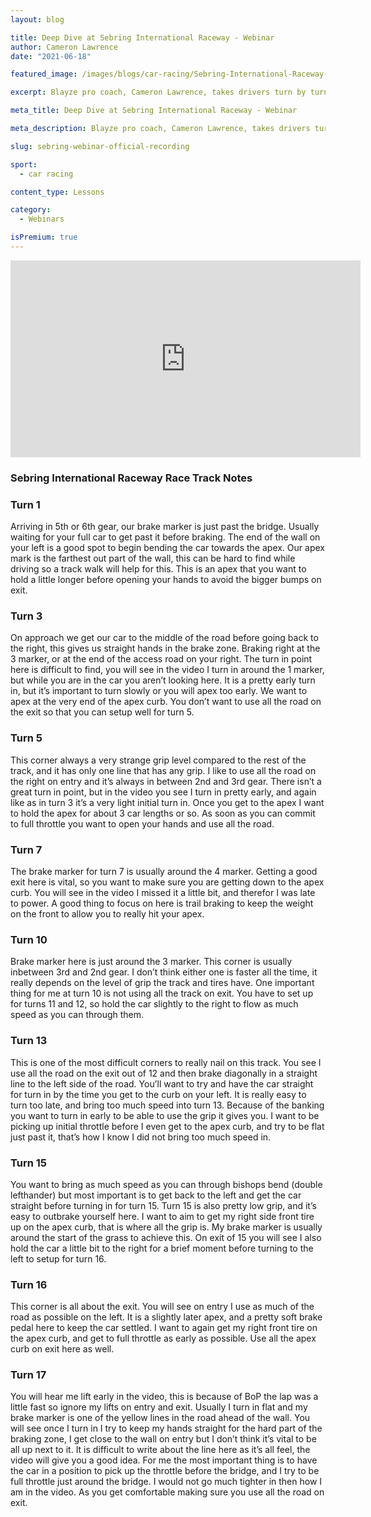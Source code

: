 ```yaml
---
layout: blog

title: Deep Dive at Sebring International Raceway - Webinar
author: Cameron Lawrence
date: "2021-06-18"

featured_image: /images/blogs/car-racing/Sebring-International-Raceway-compressor.jpg

excerpt: Blayze pro coach, Cameron Lawrence, takes drivers turn by turn through Sebring International Raceway to discuss everything from dry racing lines to racecraft strategy.

meta_title: Deep Dive at Sebring International Raceway - Webinar

meta_description: Blayze pro coach, Cameron Lawrence, takes drivers turn by turn through Sebring International Raceway to discuss everything from dry racing lines to racecraft strategy.

slug: sebring-webinar-official-recording

sport:
  - car racing

content_type: Lessons

category:
  - Webinars

isPremium: true
---
```


<iframe title="Blog iFrame" id="videoIframe" width="560" height="315" src="https://www.youtube.com/embed/F9QMJGAsbGk" frameborder="0" allow="accelerometer; autoplay; encrypted-media; gyroscope; picture-in-picture" allowfullscreen></iframe>

### Sebring International Raceway Race Track Notes

### Turn 1

Arriving in 5th or 6th gear, our brake marker is just past the bridge. Usually waiting for your full car to get past it before braking. The end of the wall on your left is a good spot to begin bending the car towards the apex. Our apex mark is the farthest out part of the wall, this can be hard to find while driving so a track walk will help for this. This is an apex that you want to hold a little longer before opening your hands to avoid the bigger bumps on exit.

### Turn 3

On approach we get our car to the middle of the road before going back to the right, this gives us straight hands in the brake zone. Braking right at the 3 marker, or at the end of the access road on your right. The turn in point here is difficult to find, you will see in the video I turn in around the 1 marker, but while you are in the car you aren’t looking here. It is a pretty early turn in, but it’s important to turn slowly or you will apex too early. We want to apex at the very end of the apex curb. You don’t want to use all the road on the exit so that you can setup well for turn 5.

### Turn 5

This corner always a very strange grip level compared to the rest of the track, and it has only one line that has any grip. I like to use all the road on the right on entry and it’s always in between 2nd and 3rd gear. There isn’t a great turn in point, but in the video you see I turn in pretty early, and again like as in turn 3 it’s a very light initial turn in. Once you get to the apex I want to hold the apex for about 3 car lengths or so. As soon as you can commit to full throttle you want to open your hands and use all the road.

### Turn 7

The brake marker for turn 7 is usually around the 4 marker. Getting a good exit here is vital, so you want to make sure you are getting down to the apex curb. You will see in the video I missed it a little bit, and therefor I was late to power. A good thing to focus on here is trail braking to keep the weight on the front to allow you to really hit your apex.

### Turn 10

Brake marker here is just around the 3 marker. This corner is usually inbetween 3rd and 2nd gear. I don’t think either one is faster all the time, it really depends on the level of grip the track and tires have. One important thing for me at turn 10 is not using all the track on exit. You have to set up for turns 11 and 12, so hold the car slightly to the right to flow as much speed as you can through them.

### Turn 13

This is one of the most difficult corners to really nail on this track. You see I use all the road on the exit out of 12 and then brake diagonally in a straight line to the left side of the road. You’ll want to try and have the car straight for turn in by the time you get to the curb on your left. It is really easy to turn too late, and bring too much speed into turn 13. Because of the banking you want to turn in early to be able to use the grip it gives you. I want to be picking up initial throttle before I even get to the apex curb, and try to be flat just past it, that’s how I know I did not bring too much speed in.

### Turn 15

You want to bring as much speed as you can through bishops bend (double lefthander) but most important is to get back to the left and get the car straight before turning in for turn 15. Turn 15 is also pretty low grip, and it’s easy to outbrake yourself here. I want to aim to get my right side front tire up on the apex curb, that is where all the grip is. My brake marker is usually around the start of the grass to achieve this. On exit of 15 you will see I also hold the car a little bit to the right for a brief moment before turning to the left to setup for turn 16.

### Turn 16

This corner is all about the exit. You will see on entry I use as much of the road as possible on the left. It is a slightly later apex, and a pretty soft brake pedal here to keep the car settled. I want to again get my right front tire on the apex curb, and get to full throttle as early as possible. Use all the apex curb on exit here as well.

### Turn 17

You will hear me lift early in the video, this is because of BoP the lap was a little fast so ignore my lifts on entry and exit. Usually I turn in flat and my brake marker is one of the yellow lines in the road ahead of the wall. You will see once I turn in I try to keep my hands straight for the hard part of the braking zone, I get close to the wall on entry but I don’t think it’s vital to be all up next to it. It is difficult to write about the line here as it’s all feel, the video will give you a good idea. For me the most important thing is to have the car in a position to pick up the throttle before the bridge, and I try to be full throttle just around the bridge. I would not go much tighter in then how I am in the video. As you get comfortable making sure you use all the road on exit.
